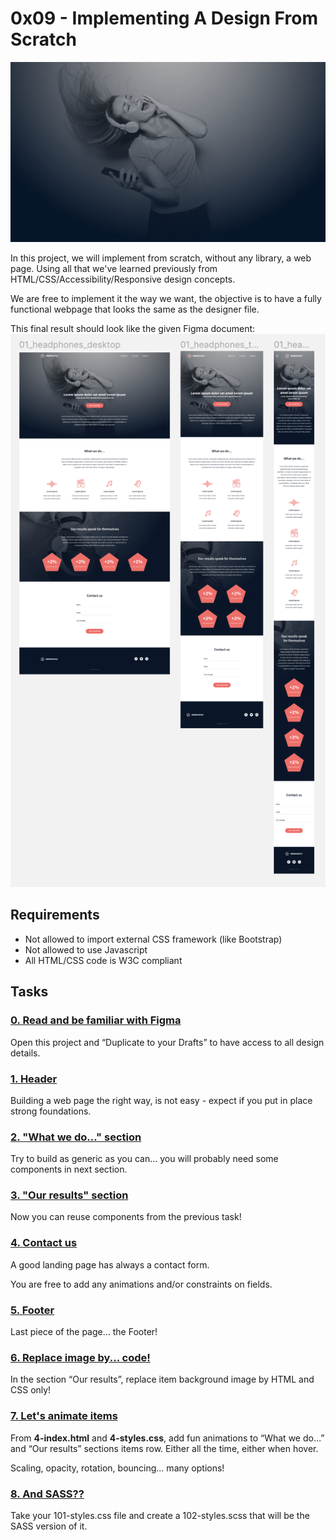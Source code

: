 # 0x09 - Implementing A Design From Scratch

![](images_2/headphones_hero_1.jpg)

In this project, we will implement from scratch, without any library, a web page. Using all that we've learned previously from HTML/CSS/Accessibility/Responsive design concepts.

We are free to implement it the way we want, the objective is to have a fully functional webpage that looks the same as the designer file.

This final result should look like the given Figma document:
![](images_2/figma_document.png)


## Requirements

- Not allowed to import external CSS framework (like Bootstrap)
- Not allowed to use Javascript
- All HTML/CSS code is W3C compliant

## Tasks

### [0. Read and be familiar with Figma](./)

Open this project and “Duplicate to your Drafts” to have access to all design details.


### [1. Header](./0-index.html)

Building a web page the right way, is not easy - expect if you put in place strong foundations.


### [2. "What we do..." section](./1-index.html)

Try to build as generic as you can… you will probably need some components in next section.


### [3. "Our results" section](./2-index.html)

Now you can reuse components from the previous task!


### [4. Contact us](./3-index.html)

A good landing page has always a contact form.

You are free to add any animations and/or constraints on fields.


### [5. Footer](./4-index.html)

Last piece of the page… the Footer!


### [6. Replace image by... code!](./100-index.html)

In the section “Our results”, replace item background image by HTML and CSS only!


### [7. Let's animate items ](./101-index.html)

From **4-index.html** and **4-styles.css**, add fun animations to “What we do…” and “Our results” sections items row. Either all the time, either when hover.

Scaling, opacity, rotation, bouncing… many options!


### [8. And SASS??](./102-styles.css)

Take your 101-styles.css file and create a 102-styles.scss that will be the SASS version of it.

